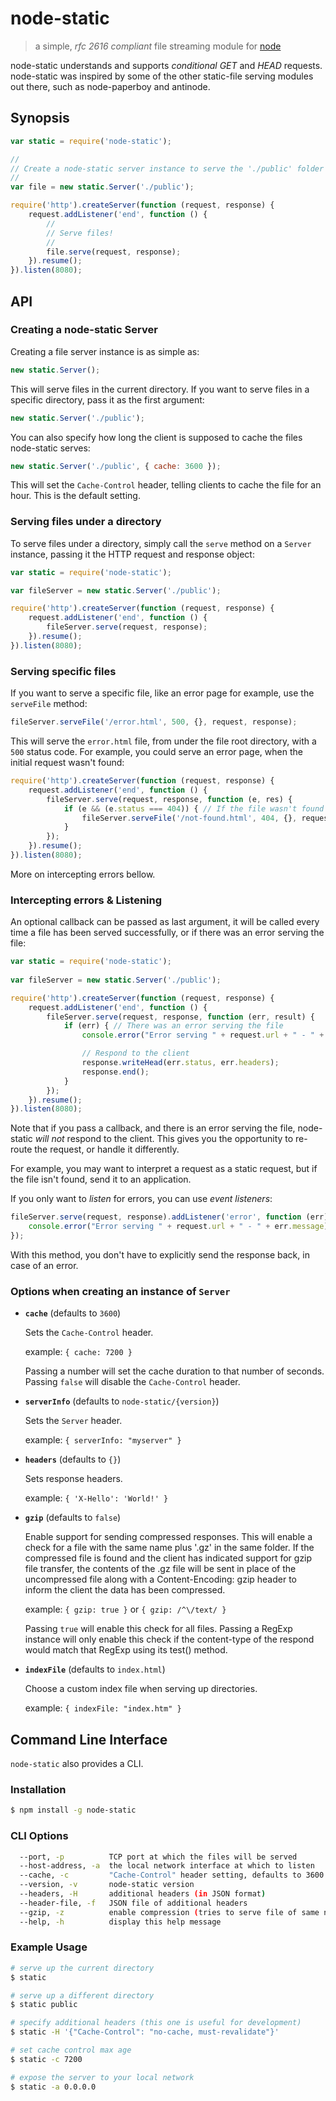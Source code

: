 node-static
===========

> a simple, *rfc 2616 compliant* file streaming module for [node](http://nodejs.org)

node-static understands and supports *conditional GET* and *HEAD* requests.
node-static was inspired by some of the other static-file serving modules out there,
such as node-paperboy and antinode.

Synopsis
--------

```js
var static = require('node-static');

//
// Create a node-static server instance to serve the './public' folder
//
var file = new static.Server('./public');

require('http').createServer(function (request, response) {
    request.addListener('end', function () {
        //
        // Serve files!
        //
        file.serve(request, response);
    }).resume();
}).listen(8080);
```

API
---

### Creating a node-static Server #

Creating a file server instance is as simple as:

```js
new static.Server();
```

This will serve files in the current directory. If you want to serve files in a specific
directory, pass it as the first argument:

```js
new static.Server('./public');
```

You can also specify how long the client is supposed to cache the files node-static serves:

```js
new static.Server('./public', { cache: 3600 });
```

This will set the `Cache-Control` header, telling clients to cache the file for an hour.
This is the default setting.

### Serving files under a directory #

To serve files under a directory, simply call the `serve` method on a `Server` instance, passing it
the HTTP request and response object:

```js 
var static = require('node-static');

var fileServer = new static.Server('./public');

require('http').createServer(function (request, response) {
    request.addListener('end', function () {
        fileServer.serve(request, response);
    }).resume();
}).listen(8080);
```

### Serving specific files #

If you want to serve a specific file, like an error page for example, use the `serveFile` method:

```js
fileServer.serveFile('/error.html', 500, {}, request, response);
```

This will serve the `error.html` file, from under the file root directory, with a `500` status code.
For example, you could serve an error page, when the initial request wasn't found:

```js
require('http').createServer(function (request, response) {
    request.addListener('end', function () {
        fileServer.serve(request, response, function (e, res) {
            if (e && (e.status === 404)) { // If the file wasn't found
                fileServer.serveFile('/not-found.html', 404, {}, request, response);
            }
        });
    }).resume();
}).listen(8080);
```

More on intercepting errors bellow.

### Intercepting errors & Listening #

An optional callback can be passed as last argument, it will be called every time a file
has been served successfully, or if there was an error serving the file:

```js
var static = require('node-static');
    
var fileServer = new static.Server('./public');

require('http').createServer(function (request, response) {
    request.addListener('end', function () {
        fileServer.serve(request, response, function (err, result) {
            if (err) { // There was an error serving the file
                console.error("Error serving " + request.url + " - " + err.message);

                // Respond to the client
                response.writeHead(err.status, err.headers);
                response.end();
            }
        });
    }).resume();
}).listen(8080);
```

Note that if you pass a callback, and there is an error serving the file, node-static
*will not* respond to the client. This gives you the opportunity to re-route the request,
or handle it differently.

For example, you may want to interpret a request as a static request, but if the file isn't found,
send it to an application.

If you only want to *listen* for errors, you can use *event listeners*:

```js
fileServer.serve(request, response).addListener('error', function (err) {
    console.error("Error serving " + request.url + " - " + err.message);
});
```

With this method, you don't have to explicitly send the response back, in case of an error.

### Options when creating an instance of `Server` #

* **`cache`** (defaults to `3600`)

  Sets the `Cache-Control` header.

  example: `{ cache: 7200 }`

  Passing a number will set the cache duration to that number of seconds.
  Passing `false` will disable the `Cache-Control` header.

* **`serverInfo`** (defaults to `node-static/{version}`)

  Sets the `Server` header.

  example: `{ serverInfo: "myserver" }`

* **`headers`** (defaults to `{}`)

  Sets response headers.

  example: `{ 'X-Hello': 'World!' }`

* **`gzip`** (defaults to `false`)

  Enable support for sending compressed responses.  This will enable a check for a
  file with the same name plus '.gz' in the same folder.  If the compressed file is
  found and the client has indicated support for gzip file transfer, the contents
  of the .gz file will be sent in place of the uncompressed file along with a
  Content-Encoding: gzip header to inform the client the data has been compressed.

  example: `{ gzip: true }` or `{ gzip: /^\/text/ }`

  Passing `true` will enable this check for all files.
  Passing a RegExp instance will only enable this check if the content-type of the
  respond would match that RegExp using its test() method.

* **`indexFile`** (defaults to `index.html`)

  Choose a custom index file when serving up directories.

  example: `{ indexFile: "index.htm" }`


Command Line Interface
----------------------

`node-static` also provides a CLI.

### Installation #

```sh
$ npm install -g node-static
```

### CLI Options

```sh
  --port, -p          TCP port at which the files will be served                        [default: 8080]
  --host-address, -a  the local network interface at which to listen                    [default: "127.0.0.1"]
  --cache, -c         "Cache-Control" header setting, defaults to 3600
  --version, -v       node-static version
  --headers, -H       additional headers (in JSON format)
  --header-file, -f   JSON file of additional headers
  --gzip, -z          enable compression (tries to serve file of same name plus '.gz')
  --help, -h          display this help message
```

### Example Usage #

```sh
# serve up the current directory
$ static

# serve up a different directory
$ static public

# specify additional headers (this one is useful for development)
$ static -H '{"Cache-Control": "no-cache, must-revalidate"}'

# set cache control max age
$ static -c 7200

# expose the server to your local network
$ static -a 0.0.0.0
```

